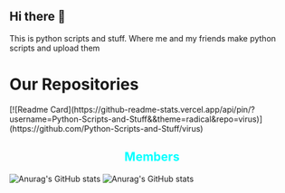 ## Hi there 👋

This is python scripts and stuff. Where me and my friends make python scripts and upload them

<h1>Our Repositories</h1>
[![Readme Card](https://github-readme-stats.vercel.app/api/pin/?username=Python-Scripts-and-Stuff&&theme=radical&repo=virus)](https://github.com/Python-Scripts-and-Stuff/virus)

<h2 style = "text-align:center;color:aqua;">Members</h2>

![Anurag's GitHub stats](https://github-readme-stats.vercel.app/api?username=vackyton&theme=radical&show_icons=true)
![Anurag's GitHub stats](https://github-readme-stats.vercel.app/api?username=bigboytaco&theme=radical&show_icons=true)
